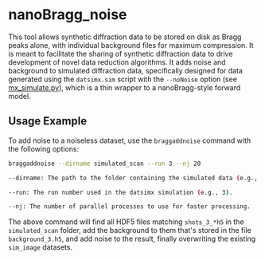 # nanoBragg_noise

This tool allows synthetic diffraction data to be stored on disk as Bragg peaks alone, with individual background files for maximum compression. It is meant to facilitate the sharing of synthetic diffraction data to drive development of novel data reduction algorithms. It adds noise and background to simulated diffraction data, specifically designed for data generated using the `datsimx.sim` script with the `--noNoise` option (see [mx_simulate.py](https://github.com/pixel-modelers/datsimx/blob/main/datsimx/mx_simulate.py)), which is a thin wrapper to a nanoBragg-style forward model.

## Usage Example

To add noise to a noiseless dataset, use the `braggaddnoise` command with the following options:

```bash
braggaddnoise --dirname simulated_scan --run 3 --nj 20

--dirname: The path to the folder containing the simulated data (e.g., simulated_scan).

--run: The run number used in the datsimx simulation (e.g., 3).

--nj: The number of parallel processes to use for faster processing.
```

The above command will find all HDF5 files matching `shots_3_*h5` in the `simulated_scan` folder, add the background to them that's stored in the file `background_3.h5`, and add noise to the result, finally overwriting the existing `sim_image` datasets.

